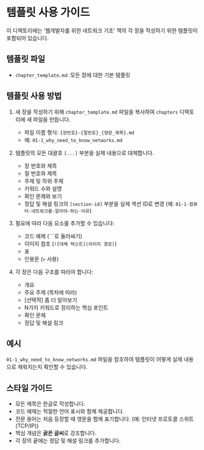 # 템플릿 사용 가이드

이 디렉토리에는 '웹개발자를 위한 네트워크 기초' 책의 각 장을 작성하기 위한 템플릿이 포함되어 있습니다.

## 템플릿 파일

- `chapter_template.md`: 모든 장에 대한 기본 템플릿

## 템플릿 사용 방법

1. 새 장을 작성하기 위해 `chapter_template.md` 파일을 복사하여 `chapters` 디렉토리에 새 파일을 만듭니다.
   - 파일 이름 형식: `{장번호}-{절번호}_{영문_제목}.md`
   - 예: `01-1_why_need_to_know_networks.md`

2. 템플릿의 모든 대괄호 `[...]` 부분을 실제 내용으로 대체합니다.
   - 장 번호와 제목
   - 절 번호와 제목
   - 주제 및 하위 주제
   - 키워드 수와 설명
   - 확인 문제와 보기
   - 정답 및 해설 링크의 `[section-id]` 부분을 실제 섹션 ID로 변경 (예: `01-1-컴퓨터-네트워크를-알아야-하는-이유`)

3. 필요에 따라 다음 요소를 추가할 수 있습니다:
   - 코드 예제 (```로 둘러싸기)
   - 이미지 참조 (`![대체 텍스트](이미지 경로)`)
   - 표
   - 인용문 (`>` 사용)

4. 각 장은 다음 구조를 따라야 합니다:
   - 개요
   - 주요 주제 (목차에 따라)
   - [선택적] 좀 더 알아보기
   - N가지 키워드로 정리하는 핵심 포인트
   - 확인 문제
   - 정답 및 해설 링크

## 예시

`01-1_why_need_to_know_networks.md` 파일을 참조하여 템플릿이 어떻게 실제 내용으로 채워지는지 확인할 수 있습니다.

## 스타일 가이드

- 모든 제목은 한글로 작성합니다.
- 코드 예제는 적절한 언어 표시와 함께 제공합니다.
- 전문 용어는 처음 등장할 때 영문을 함께 표기합니다. (예: 인터넷 프로토콜 스위트(TCP/IP))
- 핵심 개념은 **굵은 글씨**로 강조합니다.
- 각 장의 끝에는 정답 및 해설 링크를 추가합니다.
